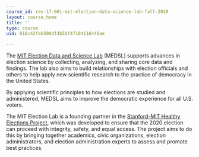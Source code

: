 ```yaml
---
course_id: res-17-001-mit-election-data-science-lab-fall-2020
layout: course_home
title: ''
type: course
uid: 018c42feb500df4b5bf47104116446ae

---
```

The [MIT Election Data and Science Lab](https://electionlab.mit.edu/) (MEDSL) supports advances in election science by collecting, analyzing, and sharing core data and findings. The lab also aims to build relationships with election officials and others to help apply new scientific research to the practice of democracy in the United States.

By applying scientific principles to how elections are studied and administered, MEDSL aims to improve the democratic experience for all U.S. voters.

The MIT Election Lab is a founding partner in the [Stanford-MIT Healthy Elections Project](https://healthyelections.org/), which was developed to ensure that the 2020 election can proceed with integrity, safety, and equal access. The project aims to do this by bringing together academics, civic organizations, election administrators, and election administration experts to assess and promote best practices.
